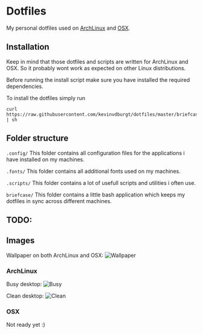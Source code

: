 # Dotfiles
My personal dotfiles used on [ArchLinux](https://archlinux.org/) and [OSX](http://www.apple.com/osx/).

## Installation
Keep in mind that those dotfiles and scripts are written for ArchLinux and OSX.
So it probably wont work as expected on other Linux distributions.

Before running the install script make sure you have installed the required dependencies.

To install the dotfiles simply run
```
curl https://raw.githubusercontent.com/kevinvdburgt/dotfiles/master/briefcase/install | sh
```

## Folder structure
`.config/` This folder contains all configuration files for the applications i have installed on my machines.

`.fonts/` This folder contains all additional fonts used on my machines.

`.scripts/` This folder contains a lot of usefull scripts and utilities i often use.

`briefcase/` This folder contains a little bash application which keeps my dotfiles in sync across different machines.

## TODO:

## Images

Wallpaper on both ArchLinux and OSX:
![Wallpaper](http://wallpapers.wallhaven.cc/wallpapers/full/wallhaven-272583.jpg)

### ArchLinux

Busy desktop:
![Busy](https://f.zdev.com/dl/xjxtca.png)

Clean desktop:
![Clean](https://f.zdev.com/dl/jwdana.png)

### OSX
Not ready yet :)
